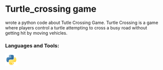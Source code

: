 # Turtle_crossing game
wrote a python code about Tutle Crossing Game. Turtle Crossing is a game where players control a turtle attempting to cross a busy road without getting hit by moving vehicles.
<h3 align="left">Languages and Tools:</h3>
<p align="left"> <a href="https://www.python.org" target="_blank" rel="noreferrer"> <img src="https://raw.githubusercontent.com/devicons/devicon/master/icons/python/python-original.svg" alt="python" width="40" height="40"/> </a> </p>
